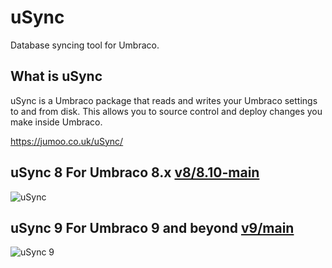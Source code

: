 # uSync
Database syncing tool for Umbraco.

## What is uSync 

uSync is a Umbraco package that reads and writes your Umbraco settings to and from disk. This allows you to source control and deploy changes you make inside Umbraco.

https://jumoo.co.uk/uSync/

## uSync 8 For Umbraco 8.x [v8/8.10-main](https://github.com/KevinJump/uSync8/tree/v8/8.7-main)
![uSync](https://github.com/KevinJump/uSync8/blob/v8/8.2/Screenshots/usyncprogress.gif "uSync Import Animation")

## uSync 9 For Umbraco 9 and beyond [v9/main](https://github.com/KevinJump/uSync8/tree/core/main)

![uSync 9](https://github.com/KevinJump/uSync8/blob/core/main/screenshots/importing.gif)

